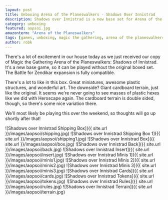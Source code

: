 ```yaml
---
layout: post
title: Unboxing Arena of the Planeswalkers - Shadows Over Innistrad
description: Shadows over Innistrad is a new base set for Arena of the Planeswalkers. Let's see what's inside!
category: unboxing
featured: aopsoi.jpg
amazonterm: "Arena of the Planeswalkers"
tags: [games, unboxing, magic the gathering, arena of the planeswalkers, hasbro, wizards of the coast, shadows over innistrad]
author: robk
---
```


There's a lot of excitement in our house today as we just received our copy of Magic the Gathering Arena of the Planeswalkers: Shadows of Innistrad. It's a new base game, so it can be played without the original boxed set. The Battle for Zendikar expansion is fully compatible.

There's a lot to like in this box. Great miniatures, awesome plastic structures, and wonderful art. The downside? Giant cardboard terrain, just like the original. It seems we're never going to see masses of plastic hexes like we did with Heroscape again. The cardboard terrain is double sided, though, so there's some nice variation there.

We'll most likely be playing this over the weekend, so thoughts will go up shortly after that!

![Shadows over Innistrad Shipping Box]({{ site.url }}/images/aopsoi/shipping.jpg)
![Shadows over Innistrad Shipping Box 1]({{ site.url }}/images/aopsoi/shipping1.jpg)
![Shadows over Innistrad Box]({{ site.url }}/images/aopsoi/box.jpg)
![Shadows over Innistrad Back]({{ site.url }}/images/aopsoi/back.jpg)
![Shadows over Innistrad Insert]({{ site.url }}/images/aopsoi/insert.jpg)
![Shadows over Innistrad Minis 1]({{ site.url }}/images/aopsoi/minis1.jpg)
![Shadows over Innistrad Minis 2]({{ site.url }}/images/aopsoi/minis2.jpg)
![Shadows over Innistrad Minis 3]({{ site.url }}/images/aopsoi/minis3.jpg)
![Shadows over Innistrad Cards]({{ site.url }}/images/aopsoi/cards.jpg)
![Shadows over Innistrad Tokens]({{ site.url }}/images/aopsoi/tokens.jpg)
![Shadows over Innistrad Rules]({{ site.url }}/images/aopsoi/rules.jpg)
![Shadows over Innistrad Terrain]({{ site.url }}/images/aopsoi/terrain.jpg)
